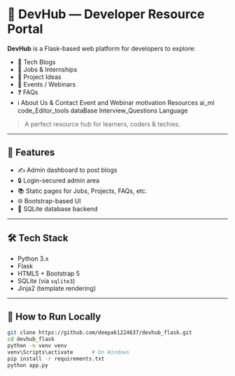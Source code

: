# 🚀 DevHub — Developer Resource Portal

**DevHub** is a Flask-based web platform for developers to explore:
- 📝 Tech Blogs
- 💼 Jobs & Internships
- 🚀 Project Ideas
- 🎤 Events / Webinars
- ❓ FAQs
- ℹ️ About Us & Contact
    Event and Webinar
    motivation
    Resources
    ai_ml
    code_Editor_tools
    dataBase
    Interview_Questions
    Language
    
> A perfect resource hub for learners, coders & techies.

---

## 🔧 Features

- ✍️ Admin dashboard to post blogs
- 🔒 Login-secured admin area
- 📚 Static pages for Jobs, Projects, FAQs, etc.
- 🌐 Bootstrap-based UI
- 💾 SQLite database backend

---

## 🛠️ Tech Stack

- Python 3.x
- Flask
- HTML5 + Bootstrap 5
- SQLite (via `sqlite3`)
- Jinja2 (template rendering)

---

## 🚀 How to Run Locally

```bash
git clone https://github.com/deepak1224637/devhub_flask.git
cd devhub_flask
python -m venv venv
venv\Scripts\activate      # On Windows
pip install -r requirements.txt
python app.py
